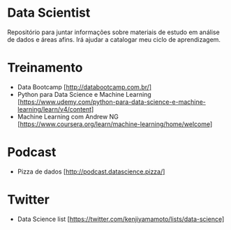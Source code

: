 # Data Scientist
Repositório para juntar informações sobre materiais de estudo em análise de dados e áreas afins. Irá ajudar a catalogar meu ciclo de aprendizagem.

# Treinamento
- Data Bootcamp [http://databootcamp.com.br/]
- Python para Data Science e Machine Learning [https://www.udemy.com/python-para-data-science-e-machine-learning/learn/v4/content]
- Machine Learning com Andrew NG [https://www.coursera.org/learn/machine-learning/home/welcome]

# Podcast
- Pizza de dados [http://podcast.datascience.pizza/]

# Twitter
- Data Science list [https://twitter.com/kenjiyamamoto/lists/data-science]
